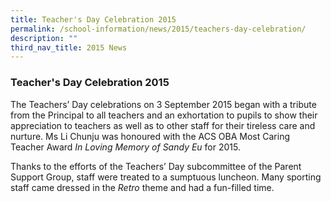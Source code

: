 ```yaml
---
title: Teacher's Day Celebration 2015
permalink: /school-information/news/2015/teachers-day-celebration/
description: ""
third_nav_title: 2015 News
---
```

### **Teacher's Day Celebration 2015**

The Teachers’ Day celebrations on 3 September 2015 began with a tribute from the Principal to all teachers and an exhortation to pupils to show their appreciation to teachers as well as to other staff for their tireless care and nurture. Ms Li Chunju was honoured with the ACS OBA Most Caring Teacher Award _In Loving Memory of Sandy Eu_ for 2015.

Thanks to the efforts of the Teachers’ Day subcommittee of the Parent Support Group, staff were treated to a sumptuous luncheon. Many sporting staff came dressed in the _Retro_ theme and had a fun-filled time.
